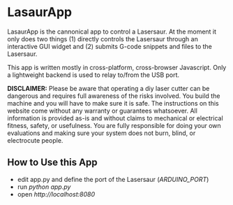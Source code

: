
LasaurApp
=========

LasaurApp is the cannonical app to control a Lasersaur. At the moment it only does two things (1) directly controls the Lasersaur through an interactive GUI widget and (2) submits G-code snippets and files to the Lasersaur.

This app is written mostly in cross-platform, cross-browser Javascript. Only a lightweight backend is used to relay to/from the USB port.

**DISCLAIMER:** Please be aware that operating a diy laser cutter can be dangerous and requires full awareness of the risks involved. You build the machine and you will have to make sure it is safe. The instructions on this website come without any warranty or guarantees whatsoever. All information is provided as-is and without claims to mechanical or electrical fitness, safety, or usefulness. You are fully responsible for doing your own evaluations and making sure your system does not burn, blind, or electrocute people.


How to Use this App
-------------------

* edit app.py and define the port of the Lasersaur (*ARDUINO_PORT*)
* run *python app.py*
* open *http://localhost:8080*
